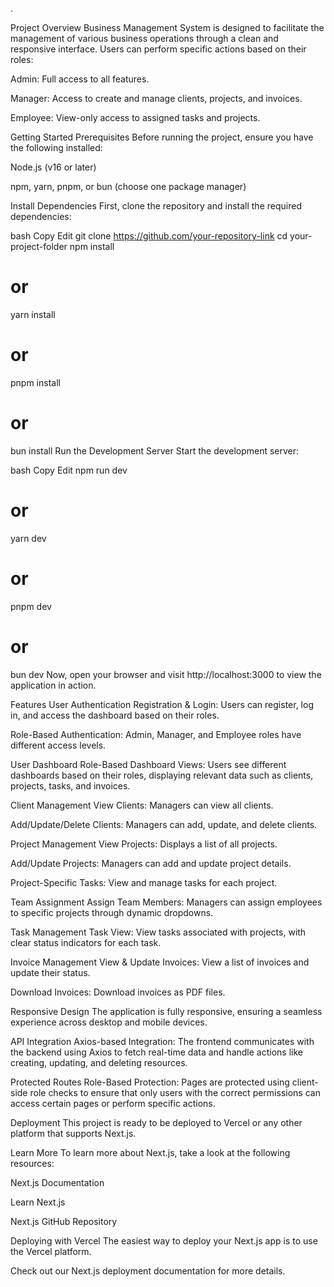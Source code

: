 .

Project Overview
Business Management System is designed to facilitate the management of various business operations through a clean and responsive interface. Users can perform specific actions based on their roles:

Admin: Full access to all features.

Manager: Access to create and manage clients, projects, and invoices.

Employee: View-only access to assigned tasks and projects.

Getting Started
Prerequisites
Before running the project, ensure you have the following installed:

Node.js (v16 or later)

npm, yarn, pnpm, or bun (choose one package manager)

Install Dependencies
First, clone the repository and install the required dependencies:

bash
Copy
Edit
git clone https://github.com/your-repository-link
cd your-project-folder
npm install

# or

yarn install

# or

pnpm install

# or

bun install
Run the Development Server
Start the development server:

bash
Copy
Edit
npm run dev

# or

yarn dev

# or

pnpm dev

# or

bun dev
Now, open your browser and visit http://localhost:3000 to view the application in action.

Features
User Authentication
Registration & Login: Users can register, log in, and access the dashboard based on their roles.

Role-Based Authentication: Admin, Manager, and Employee roles have different access levels.

User Dashboard
Role-Based Dashboard Views: Users see different dashboards based on their roles, displaying relevant data such as clients, projects, tasks, and invoices.

Client Management
View Clients: Managers can view all clients.

Add/Update/Delete Clients: Managers can add, update, and delete clients.

Project Management
View Projects: Displays a list of all projects.

Add/Update Projects: Managers can add and update project details.

Project-Specific Tasks: View and manage tasks for each project.

Team Assignment
Assign Team Members: Managers can assign employees to specific projects through dynamic dropdowns.

Task Management
Task View: View tasks associated with projects, with clear status indicators for each task.

Invoice Management
View & Update Invoices: View a list of invoices and update their status.

Download Invoices: Download invoices as PDF files.

Responsive Design
The application is fully responsive, ensuring a seamless experience across desktop and mobile devices.

API Integration
Axios-based Integration: The frontend communicates with the backend using Axios to fetch real-time data and handle actions like creating, updating, and deleting resources.

Protected Routes
Role-Based Protection: Pages are protected using client-side role checks to ensure that only users with the correct permissions can access certain pages or perform specific actions.

Deployment
This project is ready to be deployed to Vercel or any other platform that supports Next.js.

Learn More
To learn more about Next.js, take a look at the following resources:

Next.js Documentation

Learn Next.js

Next.js GitHub Repository

Deploying with Vercel
The easiest way to deploy your Next.js app is to use the Vercel platform.

Check out our Next.js deployment documentation for more details.
